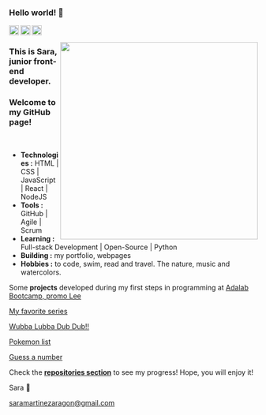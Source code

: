 ### Hello world! 👋

<a href="https://www.linkedin.com/in/saramartara/">
  <img align="left" alt="Sara's Linkdein" width="20px" src="https://cdn.jsdelivr.net/npm/simple-icons@v3/icons/linkedin.svg" />
</a>
<a href="https://github.com/saramartara">
  <img align="left" alt="Sara's Github" width="20px" src="https://cdn.jsdelivr.net/npm/simple-icons@v3/icons/github.svg" />
</a>
<a href="mailto:saramartinezargon@gmail.com">
  <img align "left" alt="Sara's Email" width="20px" src="https://cdn.jsdelivr.net/npm/simple-icons@v3/icons/gmail.svg" /> 
</a>

[<img align="right" width="400" src="https://github-readme-stats.vercel.app/api?username=saramartara&show_icons=true"/>](https://github.com/saramartara/)

### This is Sara, junior front-end developer.

### Welcome to my GitHub page!

</br>

- **Technologies :** HTML | CSS | JavaScript | React | NodeJS
- **Tools :** GitHub | Agile | Scrum
- **Learning :** Full-stack Development | Open-Source | Python
- **Building :** my portfolio, webpages
- **Hobbies :** to code, swim, read and travel. The nature, music and watercolors.

Some **projects** developed during my first steps in programming at [Adalab Bootcamp, promo Lee](https://adalab.es/)

<!-- <img alt="Rick icon" src="../images/rick"/>  -->

[My favorite series](http://beta.adalab.es/modulo-2-evaluacion-final-saramartara/)

[Wubba Lubba Dub Dub!!](http://beta.adalab.es/modulo-3-evaluacion-final-saramartara/#/)

[Pokemon list](http://beta.adalab.es/modulo-3-evaluacion-intermedia-saramartara/)

[Guess a number](http://beta.adalab.es/modulo-2-evaluacion-intermedia-saramartara/)

Check the [**repositories section**](https://github.com/saramartara?tab=repositories) to see my progress! Hope, you will enjoy it!

Sara 💚

[saramartinezaragon@gmail.com](mailto:saramartinezargon@gmail.com)

### <br />
